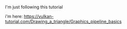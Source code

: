I'm just following this tutorial

i'm here: https://vulkan-tutorial.com/Drawing_a_triangle/Graphics_pipeline_basics